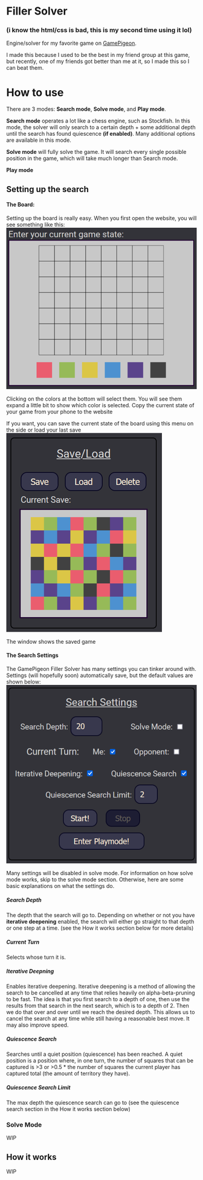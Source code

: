 # Filler Solver
### (i know the html/css is bad, this is my second time using it lol)

Engine/solver for my favorite game on [GamePigeon](https://apps.apple.com/us/app/gamepigeon/id1124197642).

I made this because I used to be the best in my friend group at this game, but recently, one of my friends got better than me at it, so I made this so I can beat them.

# How to use
There are 3 modes: <b>Search mode</b>, <b>Solve mode</b>, and <b>Play mode</b>.

<b>Search mode</b> operates a lot like a chess engine, such as Stockfish. In this mode, the solver will only search to a certain depth + some additional depth until the search has found quiescence <b>(if enabled)</b>. Many additional options are available in this mode.

<b>Solve mode</b> will fully solve the game. It will search every single possible position in the game, which will take much longer than Search mode.

<b>Play mode</b>

## Setting up the search
#### The Board:
Setting up the board is really easy. When you first open the website, you will see something like this:
![The color input you see upon opening the website](/images/color-input.png)

Clicking on the colors at the bottom will select them. You will see them expand a little bit to show which color is selected.
Copy the current state of your game from your phone to the website

If you want, you can save the current state of the board using this menu on the side or load your last save
![The save/load menu](/images/board-save-load.png)

The window shows the saved game

#### The Search Settings
The GamePigeon Filler Solver has many settings you can tinker around with. Settings (will hopefully soon) automatically save, but the default values are shown below:
![The search settings menu](/images/search-settings.png)

Many settings will be disabled in solve mode. For information on how solve mode works, skip to the solve mode section.
Otherwise, here are some basic explanations on what the settings do.

##### Search Depth
The depth that the search will go to. Depending on whether or not you have **iterative deepening** enabled, the search will either go straight to that depth or one step at a time. (see the How it works section below for more details)

##### Current Turn
Selects whose turn it is. 

##### Iterative Deepning
Enables iterative deepening. Iterative deepening is a method of allowing the search to be cancelled at any time that relies heavily on alpha-beta-pruning to be fast. The idea is that you first search to a depth of one, then use the results from that search in the next search, which is to a depth of 2. Then we do that over and over until we reach the desired depth. This allows us to cancel the search at any time while still having a reasonable best move. It may also improve speed.

##### Quiescence Search
Searches until a quiet position (quiescence) has been reached. A quiet position is a position where, in one turn, the number of squares that can be captured is >3 or >0.5 * the number of squares the current player has captured total (the amount of territory they have).

##### Quiescence Search Limit
The max depth the quiescence search can go to (see the quiescence search section in the How it works section below)

### Solve Mode
WIP

## How it works
WIP